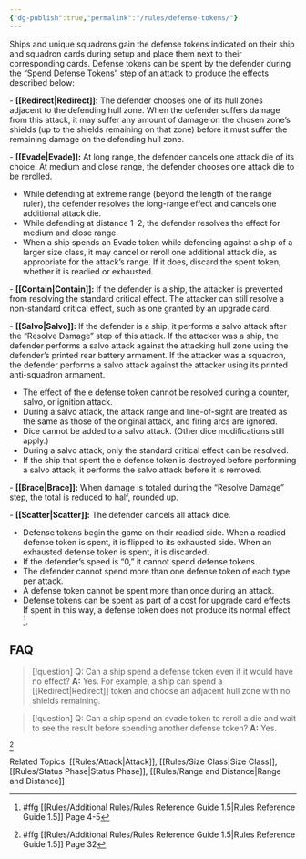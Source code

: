 ```yaml
---
{"dg-publish":true,"permalink":"/rules/defense-tokens/"}
---
```


Ships and unique squadrons gain the defense tokens indicated on their ship and squadron cards during setup and place them next to their corresponding cards. Defense tokens can be spent by the defender during the “Spend Defense Tokens” step of an attack to produce the effects described below:

\- **[[Redirect\|Redirect]]:** The defender chooses one of its hull zones adjacent to the defending hull zone. When the defender suffers damage from this attack, it may suffer any amount of damage on the chosen zone’s shields (up to the shields remaining on that zone) before it must suffer the remaining damage on the defending hull zone.

\- **[[Evade\|Evade]]:** At long range, the defender cancels one attack die of its choice. At medium and close range, the defender chooses one attack die to be rerolled.
- While defending at extreme range (beyond the length of the range ruler), the defender resolves the long-range effect and cancels one additional attack die.
- While defending at distance 1–2, the defender resolves the effect for medium and close range.
- When a ship spends an Evade token while defending against a ship of a larger size class, it may cancel or reroll one additional attack die, as appropriate for the attack’s range. If it does, discard the spent token, whether it is readied or exhausted.

\- **[[Contain\|Contain]]:** If the defender is a ship, the attacker is prevented from resolving the standard critical effect. The attacker can still resolve a non-standard critical effect, such as one granted by an upgrade card.

\- **[[Salvo\|Salvo]]:** If the defender is a ship, it performs a salvo attack after the “Resolve Damage” step of this attack. If the attacker was a ship, the defender performs a salvo attack against the attacking hull zone using the defender’s printed rear battery armament. If the attacker was a squadron, the defender performs a salvo attack against the attacker using its printed anti-squadron armament.
- The effect of the e defense token cannot be resolved during a counter, salvo, or ignition attack.
- During a salvo attack, the attack range and line-of-sight are treated as the same as those of the original attack, and firing arcs are ignored.
- Dice cannot be added to a salvo attack. (Other dice modifications still apply.)
- During a salvo attack, only the standard critical effect can be resolved.
- If the ship that spent the e defense token is destroyed before performing a salvo attack, it performs the salvo attack before it is removed.

\- **[[Brace\|Brace]]:** When damage is totaled during the “Resolve Damage” step, the total is reduced to half, rounded up.

\- **[[Scatter\|Scatter]]:** The defender cancels all attack dice.

- Defense tokens begin the game on their readied side. When a readied defense token is spent, it is flipped to its exhausted side. When an exhausted defense token is spent, it is discarded.
- If the defender’s speed is “0,” it cannot spend defense tokens.
- The defender cannot spend more than one defense token of each type per attack.
- A defense token cannot be spent more than once during an attack.
- Defense tokens can be spent as part of a cost for upgrade card effects. If spent in this way, a defense token does not produce its normal effect [^1].

## FAQ

> [!question] Q: Can a ship spend a defense token even if it would have no effect?
> **A:** Yes. For example, a ship can spend a [[Redirect\|Redirect]] token and choose an adjacent hull zone with no shields remaining.

> [!question] Q: Can a ship spend an evade token to reroll a die and wait to see the result before spending another defense token?
> **A:** Yes.

[^2]

Related Topics: [[Rules/Attack\|Attack]], [[Rules/Size Class\|Size Class]], [[Rules/Status Phase\|Status Phase]], [[Rules/Range and Distance\|Range and Distance]]

[^1]: #ffg [[Rules/Additional Rules/Rules Reference Guide 1.5\|Rules Reference Guide 1.5]] Page 4-5
[^2]: #ffg [[Rules/Additional Rules/Rules Reference Guide 1.5\|Rules Reference Guide 1.5]] Page 32